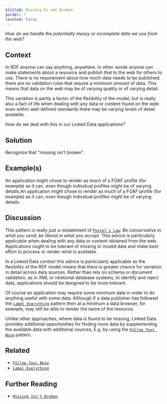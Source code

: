 ```yaml
---
$title@: Missing Is not Broken
$order: 7
leveled: false
---
```


*How do we handle the potentially messy or incomplete data we use from the web?*

## Context

In RDF anyone can say anything, anywhere. In other words anyone can make statements about a resource and publish that to the web for others to use. There is no requirement about how much data needs to be published: there are no validation rules that require a minimum amount of data. This means that data on the web may be of varying quality or of varying detail.

This variation is partly a factor of the flexibility of the model, but is really also a fact of life when dealing with any data or content found on the web: even within well-defined standards there may be varying levels of detail available.

How do we deal with this in our Linked Data applications?

## Solution

Recognize that "missing isn't broken".

## Example(s)

An application might chose to render as much of a FOAF profile (for example) as it can, even though individual profiles might be of varying details.An application might chose to render as much of a FOAF profile (for example) as it can, even though individual profiles might be of varying details.

## Discussion

This pattern is really just a restatement of [`Postel's Law`](<#>): *Be conservative in what you send; be liberal in what you accept*. This advice is particularly applicable when dealing with any data or content obtained from the web. Applications ought to be tolerant of missing or invalid data and make best effort to process or render what is available.

In a Linked Data context this advice is particularly applicable as the flexibility of the RDF model means that there is greater chance for variation in detail across data sources. Rather than rely on schema or document validation, as in XML or relational database systems, to identify and reject data, applications should be designed to be more tolerant.

Of course an application may require some minimum data in order to do anything useful with some data. Although if a data publisher has followed the [`Label Everything`](../chapter-3/label-everything) pattern then at a minimum a data browser, for example, may still be able to render the name of the resource.

Unlike other approaches, where data is found to be missing, Linked Data provides additional opportunities for finding more data by supplementing the available data with additional sources, E.g. by using the [`Follow Your Nose`](../chapter-6/label-everything) pattern.

## Related

- [`Follow Your Nose`](../chapter-6/label-everything)
- [`Label Everything`](../chapter-3/label-everything)

## Further Reading

- [`Missing Isn't Broken`](<#>)
